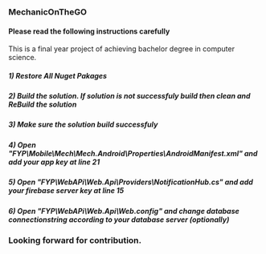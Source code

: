 ### MechanicOnTheGO
#### Please read the following instructions carefully
This is a final year project of achieving bachelor degree in computer science.

##### 1) Restore All Nuget Pakages
##### 2) Build the solution. If solution is not successfuly build then clean and ReBuild the solution
##### 3) Make sure the solution build successfuly
##### 4) Open "FYP\Mobile\Mech\Mech.Android\Properties\AndroidManifest.xml" and add your app key at line 21
##### 5) Open "FYP\WebAPi\Web.Api\Providers\NotificationHub.cs" and add your firebase server key at line 15
##### 6) Open "FYP\WebAPi\Web.Api\Web.config" and change database connectionstring according to your database server (optionally)

### Looking forward for contribution.
